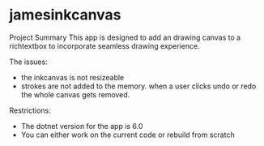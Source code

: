 # jamesinkcanvas


Project Summary
This app is designed to add an drawing canvas to a richtextbox to incorporate seamless drawing experience.  

The issues:

- the inkcanvas is not resizeable
- strokes are not added to the memory. when a user clicks undo or redo the whole canvas gets removed.

Restrictions:

- The dotnet version for the app is 6.0
- You can either work on the current code or rebuild from scratch
